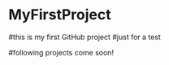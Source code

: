 MyFirstProject
==============
#this is my first GitHub project 
#just for a test

#following projects come soon!
